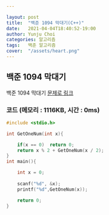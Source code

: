 ```yaml
---

layout: post
title:  "백준 1094 막대기(C++)"
date:   2021-04-04T18:40:52-19:00
author: Yunju Choi
categories: 알고리즘
tags:	백준 알고리즘
cover:  "/assets/heart.png"
---
```


## 백준 1094 막대기

백준 1094 막대기 [문제로 링크][링크]



### 코드 (메모리 : 1116KB, 시간 : 0ms)

```c++
#include <stdio.h>

int GetOneNum(int x){

	if(x == 0)	return 0;
	return x % 2 + GetOneNum(x / 2);
}
int main(){

	int x = 0;
	
	scanf("%d", &x);
	printf("%d",GetOneNum(x));

	return 0;
}
```



[링크]: https://www.acmicpc.net/problem/1094

